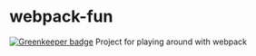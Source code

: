 # webpack-fun

[![Greenkeeper badge](https://badges.greenkeeper.io/SimenB/webpack-fun.svg)](https://greenkeeper.io/)
Project for playing around with webpack
